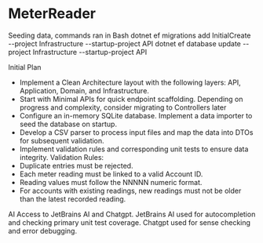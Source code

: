 # MeterReader

Seeding data, commands ran in Bash
dotnet ef migrations add InitialCreate --project Infrastructure --startup-project API
dotnet ef database update --project Infrastructure --startup-project API


Initial Plan
- Implement a Clean Architecture layout with the following layers: API, Application, Domain, and Infrastructure.
- Start with Minimal APIs for quick endpoint scaffolding. Depending on progress and complexity, consider migrating to Controllers later
- Configure an in-memory SQLite database. Implement a data importer to seed the database on startup.
- Develop a CSV parser to process input files and map the data into DTOs for subsequent validation.
- Implement validation rules and corresponding unit tests to ensure data integrity.
Validation Rules:
- Duplicate entries must be rejected.
- Each meter reading must be linked to a valid Account ID.
- Reading values must follow the NNNNN numeric format.
- For accounts with existing readings, new readings must not be older than the latest recorded reading.



AI
Access to JetBrains AI and Chatgpt.
JetBrains AI used for autocompletion and checking primary unit test coverage.
Chatgpt used for sense checking and error debugging.
